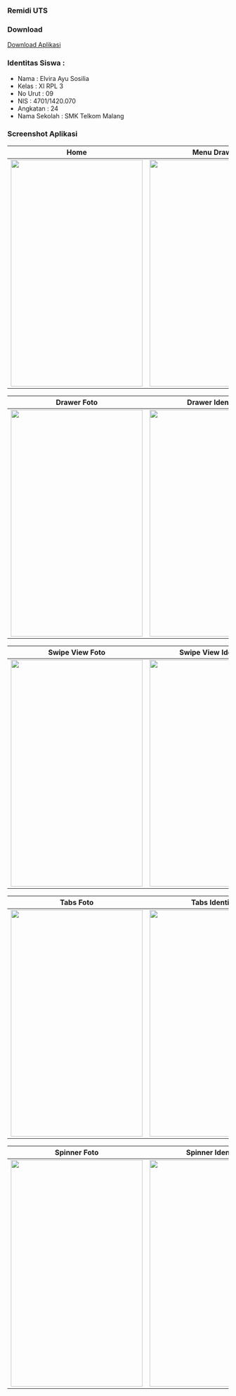 ### Remidi UTS

### Download
[Download Aplikasi](https://drive.google.com/uc?export=download&id=0B36Y2xO8CvzlMXdCbndVT2FtbDA)

### Identitas Siswa :
* Nama          : Elvira Ayu Sosilia
* Kelas         : XI RPL 3
* No Urut       : 09
* NIS           : 4701/1420.070
* Angkatan      : 24
* Nama Sekolah  : SMK Telkom Malang

### Screenshot Aplikasi
Home | Menu Drawer
------------ | -------------
<img src="https://user-images.githubusercontent.com/22167465/26861363-8a3bf43a-4b6d-11e7-93e0-91d6af6924c2.jpg" width="300" height="515" />|<img src="https://user-images.githubusercontent.com/22167465/26861364-8a66d056-4b6d-11e7-99c9-4b80a90469e4.png" width="300" height="515" />

Drawer Foto | Drawer Identitas
------------ | -------------
<img src="https://user-images.githubusercontent.com/22167465/26861369-8c4adf02-4b6d-11e7-9756-bc51de0926f1.png" width="300" height="515" />|<img src="https://user-images.githubusercontent.com/22167465/26861366-8c3736dc-4b6d-11e7-8633-912ffdf70be9.png" width="300" height="515" />

Swipe View Foto | Swipe View Identitas
------------ | -------------
<img src="https://user-images.githubusercontent.com/22167465/26861367-8c3a02c2-4b6d-11e7-8bd6-374144bea7f3.jpg" width="300" height="515" />|<img src="https://user-images.githubusercontent.com/22167465/26861368-8c4259cc-4b6d-11e7-9ff1-71c672ef9129.jpg" width="300" height="515" />

Tabs Foto | Tabs Identitas
------------ | -------------
<img src="https://user-images.githubusercontent.com/22167465/26861361-8a35b25a-4b6d-11e7-8289-1996e7ffdacd.jpg" width="300" height="515" />|<img src="https://user-images.githubusercontent.com/22167465/26861360-8a35346a-4b6d-11e7-85d7-2c8fdb8380b2.jpg" width="300" height="515" />

Spinner Foto | Spinner Identitas
------------ | -------------
<img src="https://user-images.githubusercontent.com/22167465/26861362-8a38b752-4b6d-11e7-8f0e-7b98f2fa9305.jpg" width="300" height="515" />|<img src="https://user-images.githubusercontent.com/22167465/26861359-8a34b558-4b6d-11e7-8d8e-7bb9ffd7ff5d.png" width="300" height="515" />

